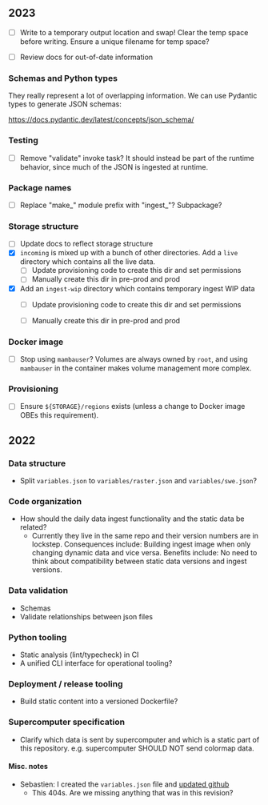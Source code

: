 ## 2023

- [ ] Write to a temporary output location and swap! Clear the temp space before
    writing. Ensure a unique filename for temp space?
- [ ] Review docs for out-of-date information


### Schemas and Python types

They really represent a lot of overlapping information. We can use Pydantic types to
generate JSON schemas:

<https://docs.pydantic.dev/latest/concepts/json_schema/>


### Testing

- [ ] Remove "validate" invoke task? It should instead be part of the runtime behavior,
  since much of the JSON is ingested at runtime.


### Package names

- [ ] Replace "make_" module prefix with "ingest_"? Subpackage?


### Storage structure

- [ ] Update docs to reflect storage structure
- [x] `incoming` is mixed up with a bunch of other directories. Add a `live` directory
  which contains all the live data.
    - [ ] Update provisioning code to create this dir and set permissions
    - [ ] Manually create this dir in pre-prod and prod
- [x] Add an `ingest-wip` directory which contains temporary ingest WIP data
    - [ ] Update provisioning code to create this dir and set permissions
    - [ ] Manually create this dir in pre-prod and prod


### Docker image

- [ ] Stop using `mambauser`? Volumes are always owned by `root`, and using `mambauser`
  in the container makes volume management more complex.


### Provisioning

- [ ] Ensure `${STORAGE}/regions` exists (unless a change to Docker image OBEs this
  requirement).


## 2022

### Data structure

* Split `variables.json` to `variables/raster.json` and `variables/swe.json`?


### Code organization

* How should the daily data ingest functionality and the static data be related?
  * Currently they live in the same repo and their version numbers are in lockstep.
    Consequences include: Building ingest image when only changing dynamic data and
    vice versa. Benefits include: No need to think about compatibility between static
    data versions and ingest versions.


### Data validation

* Schemas
* Validate relationships between json files


### Python tooling

* Static analysis (lint/typecheck) in CI
* A unified CLI interface for operational tooling?


### Deployment / release tooling

* Build static content into a versioned Dockerfile?


### Supercomputer specification

* Clarify which data is sent by supercomputer and which is a static part of this
  repository. e.g. supercomputer SHOULD NOT send colormap data.


#### Misc. notes

* Sebastien: I created the `variables.json` file and
  [updated github](https://github.com/nsidc/snow-today-webapp-server/blob/region-data-draft-spec-1/doc/interfaces/supercomputer_data/drafts/20231026_variables/variables.json)
    * This 404s. Are we missing anything that was in this revision?

